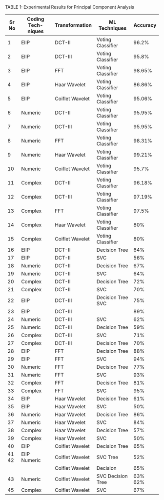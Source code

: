 TABLE 1: Experimental Results for Principal Component Analysis

| Sr No   | Coding Tech- niques   | Transformation   | ML Techniques     | Accuracy   |
|---------|-----------------------|------------------|-------------------|------------|
| 1       | EIIP                  | DCT-II           | Voting Classifier | 96.2%      |
| 2       | EIIP                  | DCT-III          | Voting Classifier | 95.8%      |
| 3       | EIIP                  | FFT              | Voting Classifier | 98.65%     |
| 4       | EIIP                  | Haar Wavelet     | Voting Classifier | 86.86%     |
| 5       | EIIP                  | Coiflet Wavelet  | Voting Classifier | 95.06%     |
| 6       | Numeric               | DCT-II           | Voting Classifier | 95.95%     |
| 7       | Numeric               | DCT-III          | Voting Classifier | 95.95%     |
| 8       | Numeric               | FFT              | Voting Classifier | 98.31%     |
| 9       | Numeric               | Haar Wavelet     | Voting Classifier | 99.21%     |
| 10      | Numeric               | Coiflet Wavelet  | Voting Classifier | 95.7%      |
| 11      | Complex               | DCT-II           | Voting Classifier | 96.18%     |
| 12      | Complex               | DCT-III          | Voting Classifier | 97.19%     |
| 13      | Complex               | FFT              | Voting Classifier | 97.5%      |
| 14      | Complex               | Haar Wavelet     | Voting Classifier | 80%        |
| 15      | Complex               | Coiflet Wavelet  | Voting Classifier | 80%        |
| 16      | EIIP                  | DCT-II           | Decision Tree     | 64%        |
| 17      | EIIP                  | DCT-II           | SVC               | 56%        |
| 18      | Numeric               | DCT-II           | Decision Tree     | 67%        |
| 19      | Numeric               | DCT-II           | SVC               | 64%        |
| 20      | Complex               | DCT-II           | Decision Tree     | 72%        |
| 21      | Complex               | DCT-II           | SVC               | 70%        |
| 22      | EIIP                  | DCT-III          | Decision Tree SVC | 75%        |
| 23      | EIIP                  | DCT-III          |                   | 89%        |
| 24      | Numeric               | DCT-III          | SVC               | 62%        |
| 25      | Numeric               | DCT-III          | Decision Tree     | 59%        |
| 26      | Complex               | DCT-III          | SVC               | 71%        |
| 27      | Complex               | DCT-III          | Decision Tree     | 70%        |
| 28      | EIIP                  | FFT              | Decision Tree     | 88%        |
| 29      | EIIP                  | FFT              | SVC               | 94%        |
| 30      | Numeric               | FFT              | Decision Tree     | 77%        |
| 31      | Numeric               | FFT              | SVC               | 93%        |
| 32      | Complex               | FFT              | Decision Tree     | 81%        |
| 33      | Complex               | FFT              | SVC               | 95%        |
| 34      | EIIP                  | Haar Wavelet     | Decision Tree     | 61%        |
| 35      | EIIP                  | Haar Wavelet     | SVC               | 50%        |
| 36      | Numeric               | Haar Wavelet     | Decision Tree     | 86%        |
| 37      | Numeric               | Haar Wavelet     | SVC               | 84%        |
| 38      | Complex               | Haar Wavelet     | Decision Tree     | 57%        |
| 39      | Complex               | Haar Wavelet     | SVC               | 50%        |
| 40      | EIIP                  | Coiflet Wavelet  | Decision Tree     | 65%        |
| 41 42   | EIIP Numeric          | Coiflet Wavelet  | SVC Tree          | 52%        |
|         |                       | Coiflet Wavelet  | Decision          | 65%        |
| 43      | Numeric               | Coiflet Wavelet  | SVC Decision Tree | 63% 62%    |
| 45      | Complex               | Coiflet Wavelet  | SVC               | 67%        |